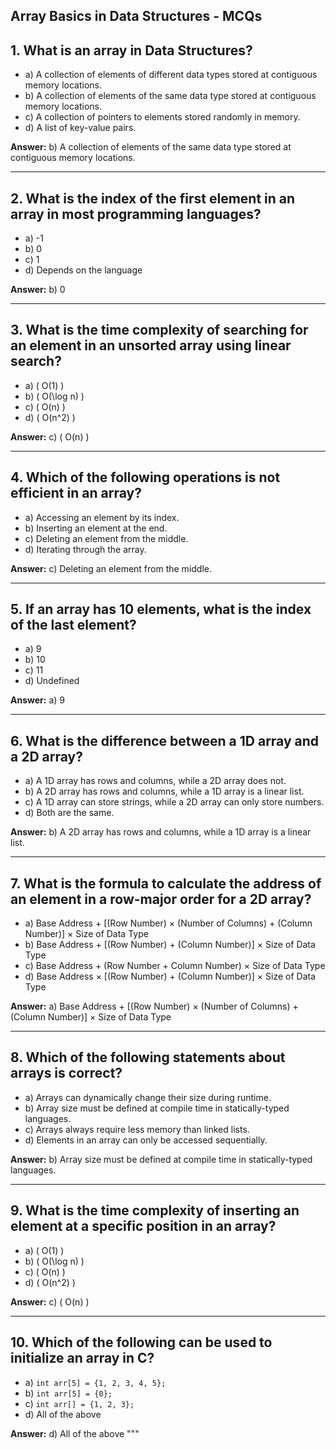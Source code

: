 

## Array Basics in Data Structures - MCQs

## **1. What is an array in Data Structures?**
- a) A collection of elements of different data types stored at contiguous memory locations.
- b) A collection of elements of the same data type stored at contiguous memory locations.
- c) A collection of pointers to elements stored randomly in memory.
- d) A list of key-value pairs.

**Answer:** b) A collection of elements of the same data type stored at contiguous memory locations.

---

## **2. What is the index of the first element in an array in most programming languages?**
- a) -1
- b) 0
- c) 1
- d) Depends on the language

**Answer:** b) 0

---

## **3. What is the time complexity of searching for an element in an unsorted array using linear search?**
- a) \( O(1) \)
- b) \( O(\log n) \)
- c) \( O(n) \)
- d) \( O(n^2) \)

**Answer:** c) \( O(n) \)

---

## **4. Which of the following operations is not efficient in an array?**
- a) Accessing an element by its index.
- b) Inserting an element at the end.
- c) Deleting an element from the middle.
- d) Iterating through the array.

**Answer:** c) Deleting an element from the middle.

---

## **5. If an array has 10 elements, what is the index of the last element?**
- a) 9
- b) 10
- c) 11
- d) Undefined

**Answer:** a) 9

---

## **6. What is the difference between a 1D array and a 2D array?**
- a) A 1D array has rows and columns, while a 2D array does not.
- b) A 2D array has rows and columns, while a 1D array is a linear list.
- c) A 1D array can store strings, while a 2D array can only store numbers.
- d) Both are the same.

**Answer:** b) A 2D array has rows and columns, while a 1D array is a linear list.

---

## **7. What is the formula to calculate the address of an element in a row-major order for a 2D array?**
- a) Base Address + [(Row Number) × (Number of Columns) + (Column Number)] × Size of Data Type
- b) Base Address + [(Row Number) + (Column Number)] × Size of Data Type
- c) Base Address + (Row Number + Column Number) × Size of Data Type
- d) Base Address × [(Row Number) + (Column Number)] × Size of Data Type

**Answer:** a) Base Address + [(Row Number) × (Number of Columns) + (Column Number)] × Size of Data Type

---

## **8. Which of the following statements about arrays is correct?**
- a) Arrays can dynamically change their size during runtime.
- b) Array size must be defined at compile time in statically-typed languages.
- c) Arrays always require less memory than linked lists.
- d) Elements in an array can only be accessed sequentially.

**Answer:** b) Array size must be defined at compile time in statically-typed languages.

---

## **9. What is the time complexity of inserting an element at a specific position in an array?**
- a) \( O(1) \)
- b) \( O(\log n) \)
- c) \( O(n) \)
- d) \( O(n^2) \)

**Answer:** c) \( O(n) \)

---

## **10. Which of the following can be used to initialize an array in C?**
- a) `int arr[5] = {1, 2, 3, 4, 5};`
- b) `int arr[5] = {0};`
- c) `int arr[] = {1, 2, 3};`
- d) All of the above

**Answer:** d) All of the above
"""
